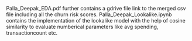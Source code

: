 Palla_Deepak_EDA.pdf further contains a gdrive file link to the merged csv file including all the churn risk scores.
Palla_Deepak_Lookalike.ipynb contains the implementation of the lookalike model with the help of cosine similarity to evaluate numberical parameters like avg spending, transactioncount etc.
